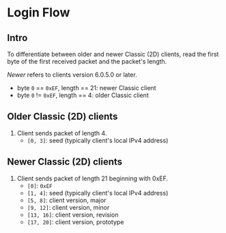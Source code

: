 # Login Flow

## Intro
To differentiate between older and newer Classic (2D) clients, read the first
byte of the first received packet and the packet's length.

_Newer_ refers to clients version 6.0.5.0 or later.

* byte `0` == `0xEF`, length == 21: newer Classic client
* byte `0` != `0xEF`, length == 4: older Classic client

## Older Classic (2D) clients
1. Client sends packet of length 4.
    * `[0, 3]`: seed (typically client's local IPv4 address)

## Newer Classic (2D) clients
1. Client sends packet of length 21 beginning with 0xEF.
    * `[0]`: `0xEF`
    * `[1, 4]`: seed (typically client's local IPv4 address)
    * `[5, 8]`: client version, major
    * `[9, 12]`: client version, minor
    * `[13, 16]`: client version, revision
    * `[17, 20]`: client version, prototype
